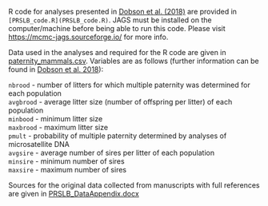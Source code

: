 <!--- Readme for Dobson et al. 2018 in Proceedings: Biological Sciences --->

R code for analyses presented in [Dobson et al. (2018)](https://doi.org/10.1098/rspb.2018.2042) are provided in `[PRSLB_code.R](PRSLB_code.R)`.
JAGS must be installed on the computer/machine before being able to run this code. Please visit https://mcmc-jags.sourceforge.io/ for more info.

Data used in the analyses and required for the R code are given in [paternity_mammals.csv](paternity_mammals.csv).
Variables are as follows (further information can be found in [Dobson et al. 2018](https://doi.org/10.1098/rspb.2018.2042)):  

`nbrood` - number of litters for which multiple paternity was determined for each population  
`avgbrood` - average litter size (number of offspring per litter) of each population  
`minbood` - minimum litter size  
`maxbrood` - maximum litter size  
`pmult` - probability of multiple paternity determined by analyses of microsatellite DNA  
`avgsire` - average number of sires per litter of each population  
`minsire` - minimum number of sires  
`maxsire` - maximum number of sires  

Sources for the original data collected from manuscripts with full references are given in [PRSLB_DataAppendix.docx](PRSLB_DataAppendix.docx)
